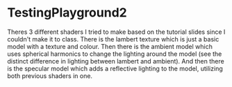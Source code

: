 # TestingPlayground2
Theres 3 different shaders I tried to make based on the tutorial slides since I couldn't make it to class. There is the lambert texture which is just a basic model with a texture and colour. Then there is the ambient model which uses spherical harmonics to change the lighting around the model (see the distinct difference in lighting between lambert and ambient). And then there is the specular model which adds a reflective lighting to the model, utilizing both previous shaders in one. 
